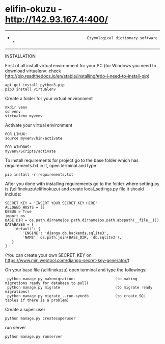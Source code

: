 # elifin-okuzu - http://142.93.167.4:400/
**********************************************************************************************************************
*                                       Etymological dictionary software                                             *
**********************************************************************************************************************
INSTALLATION
 
First of all install virtual environment for your PC 
 (for Windows you need to download virtualenv: check http://pip.readthedocs.io/en/stable/installing/#do-i-need-to-install-pip)
```
apt-get install python3-pip
pip3 install virtualenv
```

Create a folder for your virtual environment
```
mkdir venv
cd venv
virtualenv myvenv
```

Activate your virtual environment
```
FOR LINUX:
source myvenv/bin/activate

FOR WINDOWS:
myvenv/Scripts/activate
```

To install requirements for project go to the base folder which has requirements.txt in it, open terminal and type
```
pip install -r requirements.txt
```
 
After you done with installing requirements go to the folder where setting.py is (\elifinokuzu\elifinokuzu) and create local_settings.py file it should include:
  
```
SECRET_KEY = 'INSERT YOUR SECRET_KEY HERE'
ALLOWED_HOSTS = []
DEBUG = True
import os
BASE_DIR = os.path.dirname(os.path.dirname(os.path.abspath(__file__)))
DATABASES = {
    'default': {
        'ENGINE': 'django.db.backends.sqlite3',
        'NAME': os.path.join(BASE_DIR, 'db.sqlite3'),
   }
}
```
(You can create your own SECRET_KEY on https://www.miniwebtool.com/django-secret-key-generator/)

On your base file (\elifinokuzu\) open terminal and type the followings:

```
 python manage.py makemigrations                  (to making migretions ready for database to pull)
 python manage.py migrate                         (to migrate ready migrations)
 python manage.py migrate --run-syncdb            (to create SQL tables if there is a problem)
```

Create a super user
```
python manage.py createsuperuser
```

run server
```
python manage.py runserver
```
